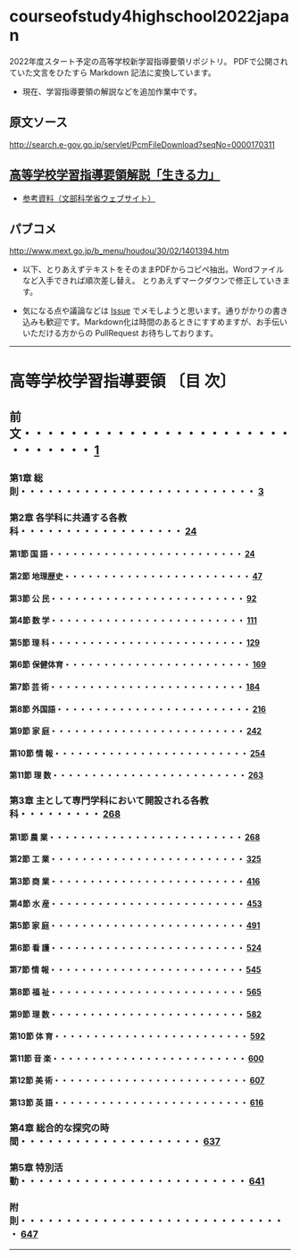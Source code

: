 # courseofstudy4highschool2022japan
2022年度スタート予定の高等学校新学習指導要領リポジトリ。
PDFで公開されていた文言をひたすら Markdown 記法に変換しています。

* 現在、学習指導要領の解説などを追加作業中です。

## 原文ソース
http://search.e-gov.go.jp/servlet/PcmFileDownload?seqNo=0000170311

## [高等学校学習指導要領解説「生きる力」](https://github.com/furuhashilab/courseofstudy4highschool2022japan/tree/master/%E9%AB%98%E7%AD%89%E5%AD%A6%E6%A0%A1%E5%AD%A6%E7%BF%92%E6%8C%87%E5%B0%8E%E8%A6%81%E9%A0%98%E8%A7%A3%E8%AA%AC%E3%80%8C%E7%94%9F%E3%81%8D%E3%82%8B%E5%8A%9B%E3%80%8D)
* [参考資料（文部科学省ウェブサイト）](http://www.mext.go.jp/a_menu/shotou/new-cs/1407074.htm)

## パブコメ
http://www.mext.go.jp/b_menu/houdou/30/02/1401394.htm

* 以下、とりあえずテキストをそのままPDFからコピペ抽出。Wordファイルなど入手できれば順次差し替え。
とりあえずマークダウンで修正していきます。

* 気になる点や議論などは [Issue](https://github.com/furuhashilab/courseofstudy4highschool2022japan/issues) でメモしようと思います。通りがかりの書き込みも歓迎です。Markdown化は時間のあるときにすすめますが、お手伝いいただける方からの PullRequest お待ちしております。



---

# 高等学校学習指導要領 〔目 次〕

## 前 文・・・・・・・・・・・・・・・・・・・・・・・・・・・・・・ [1](前_文.md#前_文)
### 第1章 総 則・・・・・・・・・・・・・・・・・・・・・・・・・・ [3](第1章_総_則.md#第1章_総_則)
### 第2章 各学科に共通する各教科・・・・・・・・・・・・・・・・・・ [24](第2章_各学科に共通する各教科)
#### 第1節 国 語・・・・・・・・・・・・・・・・・・・・・・・・・ [24](第2章_各学科に共通する各教科/第1節_国_語.md#第1節_国_語)
#### 第2節 地理歴史・・・・・・・・・・・・・・・・・・・・・・・・ [47](第2章_各学科に共通する各教科/第2節_地理歴史.md#第2節_地理歴史)
#### 第3節 公 民・・・・・・・・・・・・・・・・・・・・・・・・・ [92](第2章_各学科に共通する各教科/第3節_公_民.md#第3節_公_民)
#### 第4節 数 学・・・・・・・・・・・・・・・・・・・・・・・・・ [111](第2章_各学科に共通する各教科/第4節_数_学.md#第4節_数_学)
#### 第5節 理 科・・・・・・・・・・・・・・・・・・・・・・・・・ [129](第2章_各学科に共通する各教科/第5節_理_科.md#第5節_理_科)
#### 第6節 保健体育・・・・・・・・・・・・・・・・・・・・・・・・ [169](第2章_各学科に共通する各教科/第6節_保健体育.md#第6節_保健体育)
#### 第7節 芸 術・・・・・・・・・・・・・・・・・・・・・・・・・ [184](第2章_各学科に共通する各教科/第7節_芸_術.md#第7節_芸_術)
#### 第8節 外国語・・・・・・・・・・・・・・・・・・・・・・・・・ [216](第2章_各学科に共通する各教科/第8節_外国語.md#第8節_外国語)
#### 第9節 家 庭・・・・・・・・・・・・・・・・・・・・・・・・・ [242](第2章_各学科に共通する各教科/第9節_家_庭.md#第9節_家_庭)
#### 第10節 情 報・・・・・・・・・・・・・・・・・・・・・・・・・ [254](第2章_各学科に共通する各教科/第10節_情_報.md#第10節_情_報)
#### 第11節 理 数・・・・・・・・・・・・・・・・・・・・・・・・・ [263](第2章_各学科に共通する各教科/第11節_理_数.md#第11節_理_数)

### 第3章 主として専門学科において開設される各教科・・・・・・・・・ [268](第3章_主として専門学科において開設される各教科)
#### 第1節 農 業・・・・・・・・・・・・・・・・・・・・・・・・・ [268](第3章_主として専門学科において開設される各教科/第1節_農_業.md#第1節_農_業)
#### 第2節 工 業・・・・・・・・・・・・・・・・・・・・・・・・・ [325](第3章_主として専門学科において開設される各教科/第2節_工_業.md#第2節_工_業)
#### 第3節 商 業・・・・・・・・・・・・・・・・・・・・・・・・・ [416](第3章_主として専門学科において開設される各教科/第3節_商_業.md#第3節_商_業)
#### 第4節 水 産・・・・・・・・・・・・・・・・・・・・・・・・・ [453](第3章_主として専門学科において開設される各教科/第4節_水_産.md#第4節_水_産)
#### 第5節 家 庭・・・・・・・・・・・・・・・・・・・・・・・・・ [491](第3章_主として専門学科において開設される各教科/第5節_家_庭.md#第5節_家_庭)
#### 第6節 看 護・・・・・・・・・・・・・・・・・・・・・・・・・ [524](第3章_主として専門学科において開設される各教科/第6節_看_護.md#第6節_看_護)
#### 第7節 情 報・・・・・・・・・・・・・・・・・・・・・・・・・ [545](第3章_主として専門学科において開設される各教科/第7節_情_報.md#第7節_情_報)
#### 第8節 福 祉・・・・・・・・・・・・・・・・・・・・・・・・・ [565](第3章_主として専門学科において開設される各教科/第8節_福_祉.md#第8節_福_祉)
#### 第9節 理 数・・・・・・・・・・・・・・・・・・・・・・・・・ [582](第3章_主として専門学科において開設される各教科/第9節_理_数.md#第9節_理_数)
#### 第10節 体 育・・・・・・・・・・・・・・・・・・・・・・・・・ [592](第3章_主として専門学科において開設される各教科/第10節_体_育.md#第10節_体_育)
#### 第11節 音 楽・・・・・・・・・・・・・・・・・・・・・・・・・ [600](第3章_主として専門学科において開設される各教科/第11節_音_楽.md#第11節_音_楽)
#### 第12節 美 術・・・・・・・・・・・・・・・・・・・・・・・・・ [607](第3章_主として専門学科において開設される各教科/第12節_美_術.md#第12節_美_術)
#### 第13節 英 語・・・・・・・・・・・・・・・・・・・・・・・・・ [616](第3章_主として専門学科において開設される各教科/第13節_英_語.md#第13節_英_語)

### 第4章 総合的な探究の時間・・・・・・・・・・・・・・・・・・・・ [637](第4章_総合的な探究の時間.md#第4章_総合的な探究の時間)
### 第5章 特別活動・・・・・・・・・・・・・・・・・・・・・・・・・ [641](第5章_特別活動.md#第5章_特別活動)
### 附 則・・・・・・・・・・・・・・・・・・・・・・・・・・・・・・ [647](附_則.md#附_則)

---
